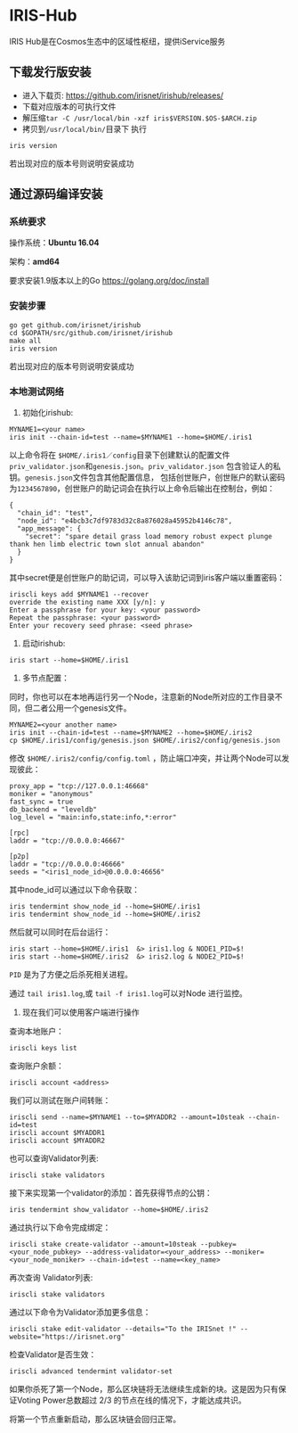 # IRIS-Hub

IRIS Hub是在Cosmos生态中的区域性枢纽，提供iService服务

## 下载发行版安装

- 进入下载页: https://github.com/irisnet/irishub/releases/
- 下载对应版本的可执行文件
- 解压缩`tar -C /usr/local/bin -xzf iris$VERSION.$OS-$ARCH.zip`
- 拷贝到`/usr/local/bin/`目录下
  执行

```
iris version
```

若出现对应的版本号则说明安装成功



## 通过源码编译安装

### 系统要求

操作系统：**Ubuntu 16.04** 

架构：**amd64**

要求安装1.9版本以上的Go https://golang.org/doc/install

### 安装步骤

```
go get github.com/irisnet/irishub
cd $GOPATH/src/github.com/irisnet/irishub
make all
iris version
```

若出现对应的版本号则说明安装成功

### 本地测试网络

1. 初始化irishub:

```
MYNAME1=<your name>
iris init --chain-id=test --name=$MYNAME1 --home=$HOME/.iris1
```

以上命令将在 `$HOME/.iris1／config`目录下创建默认的配置文件 `priv_validator.json`和`genesis.json`。`priv_validator.json` 包含验证人的私钥。`genesis.json`文件包含其他配置信息， 包括创世账户，创世账户的默认密码为`1234567890`，创世账户的助记词会在执行以上命令后输出在控制台，例如：

```
{
  "chain_id": "test",
  "node_id": "e4bcb3c7df9783d32c8a876028a45952b4146c78",
  "app_message": {
    "secret": "spare detail grass load memory robust expect plunge thank hen limb electric town slot annual abandon"
  }
}
```

其中secret便是创世账户的助记词，可以导入该助记词到iris客户端以重置密码：

```
iriscli keys add $MYNAME1 --recover
override the existing name XXX [y/n]: y
Enter a passphrase for your key: <your password>
Repeat the passphrase: <your password>
Enter your recovery seed phrase: <seed phrase>
```

1. 启动irishub:

```
iris start --home=$HOME/.iris1
```

1. 多节点配置：

同时，你也可以在本地再运行另一个Node，注意新的Node所对应的工作目录不同，但二者公用一个genesis文件。

```
MYNAME2=<your another name>
iris init --chain-id=test --name=$MYNAME2 --home=$HOME/.iris2
cp $HOME/.iris1/config/genesis.json $HOME/.iris2/config/genesis.json
```

修改 `$HOME/.iris2/config/config.toml` ，防止端口冲突，并让两个Node可以发现彼此：

```
proxy_app = "tcp://127.0.0.1:46668"
moniker = "anonymous"
fast_sync = true
db_backend = "leveldb"
log_level = "main:info,state:info,*:error"

[rpc]
laddr = "tcp://0.0.0.0:46667"

[p2p]
laddr = "tcp://0.0.0.0:46666"
seeds = "<iris1_node_id>@0.0.0.0:46656"
```

其中node_id可以通过以下命令获取：

```
iris tendermint show_node_id --home=$HOME/.iris1
iris tendermint show_node_id --home=$HOME/.iris2
```

然后就可以同时在后台运行：

```
iris start --home=$HOME/.iris1  &> iris1.log & NODE1_PID=$!
iris start --home=$HOME/.iris2  &> iris2.log & NODE2_PID=$!
```

`PID` 是为了方便之后杀死相关进程。

通过 `tail iris1.log`,或 `tail -f iris1.log`可以对Node 进行监控。

1. 现在我们可以使用客户端进行操作

查询本地账户：

```
iriscli keys list
```

查询账户余额：

```
iriscli account <address>
```

我们可以测试在账户间转账：

```
iriscli send --name=$MYNAME1 --to=$MYADDR2 --amount=10steak --chain-id=test
iriscli account $MYADDR1
iriscli account $MYADDR2
```

也可以查询Validator列表:

```
iriscli stake validators
```

接下来实现第一个validator的添加：首先获得节点的公钥：

```
iris tendermint show_validator --home=$HOME/.iris2
```

通过执行以下命令完成绑定：

```
iriscli stake create-validator --amount=10steak --pubkey=<your_node_pubkey> --address-validator=<your_address> --moniker=<your_node_moniker> --chain-id=test --name=<key_name>
```

再次查询 Validator列表:

```
iriscli stake validators
```

通过以下命令为Validator添加更多信息：

```
iriscli stake edit-validator --details="To the IRISnet !" --website="https://irisnet.org"
```

检查Validator是否生效：

```
iriscli advanced tendermint validator-set
```

如果你杀死了第一个Node，那么区块链将无法继续生成新的块。这是因为只有保证Voting Power总数超过 2/3 的节点在线的情况下，才能达成共识。

将第一个节点重新启动，那么区块链会回归正常。